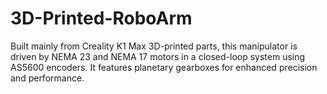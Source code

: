 # 3D-Printed-RoboArm
Built mainly from Creality K1 Max 3D-printed parts, this manipulator is driven by NEMA 23 and NEMA 17 motors in a closed-loop system using AS5600 encoders. It features planetary gearboxes for enhanced precision and performance.
